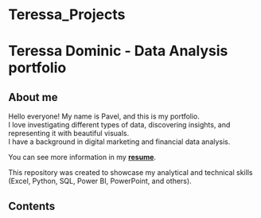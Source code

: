 # Teressa_Projects

# Teressa Dominic - Data Analysis portfolio
## About me
Hello everyone! My name is Pavel, and this is my portfolio.<br>
I love investigating different types of data, discovering insights, and representing it with beautiful visuals.<br>
I have a background in digital marketing and financial data analysis.<br>

You can see more information in my [**resume**](https://github.com/Teressa99/Teressa_Projects/blob/main/resume.pdf).

This repository was created to showcase my analytical and technical skills (Excel, Python, SQL, Power BI, PowerPoint, and others).
## Contents
